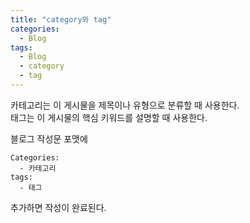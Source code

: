 ```yaml
---
title: "category와 tag"
categories:
  - Blog
tags:
  - Blog
  - category
  - tag
---
```


카테고리는 이 게시물을 제목이나 유형으로 분류할 때 사용한다.  
태그는 이 게시물의 핵심 키워드를 설명할 때 사용한다.  

블로그 작성문 포맷에
```
Categories:
  - 카테고리
tags:
  - 태그
```

추가하면 작성이 완료된다.
